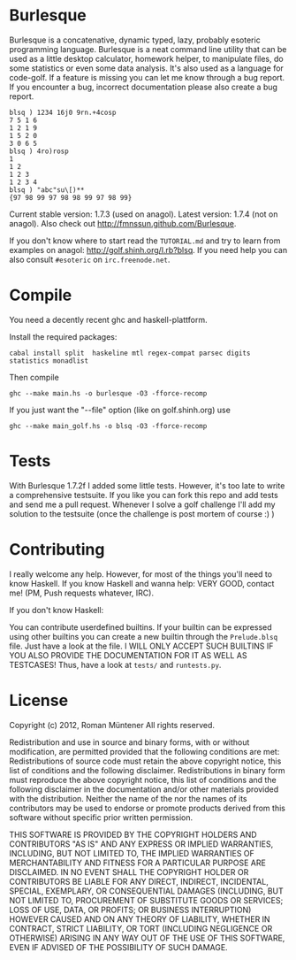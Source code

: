 Burlesque
=========

Burlesque is a concatenative, dynamic typed, lazy, probably esoteric programming language. Burlesque is a neat command line utility that can be used as a little desktop calculator, homework helper, to manipulate files, do some statistics or even some data analysis. It's also used as a language for code-golf. If a feature is missing you can let me know through a bug report. If you encounter a bug, incorrect documentation please also create a bug report.

```
blsq ) 1234 16j0 9rn.+4cosp
7 5 1 6
1 2 1 9
1 5 2 0
3 0 6 5
blsq ) 4ro)rosp
1
1 2
1 2 3
1 2 3 4
blsq ) "abc"su\[)**
{97 98 99 97 98 98 99 97 98 99}
```

Current stable version: 1.7.3 (used on anagol). Latest version: 1.7.4 (not on anagol). Also check out http://fmnssun.github.com/Burlesque.

If you don't know where to start read the ```TUTORIAL.md``` and try to learn from examples on anagol: http://golf.shinh.org/l.rb?blsq. If you need help you can also consult ```#esoteric``` on ```irc.freenode.net```.

Compile
=======

You need a decently recent ghc and haskell-plattform. 

Install the required packages:

    cabal install split  haskeline mtl regex-compat parsec digits statistics monadlist

Then compile

    ghc --make main.hs -o burlesque -O3 -fforce-recomp

If you just want the "--file" option (like on golf.shinh.org) use

    ghc --make main_golf.hs -o blsq -O3 -fforce-recomp
    
Tests
=====

With Burlesque 1.7.2f I added some little tests. However, it's too late to write a comprehensive testsuite.
If you like you can fork this repo and add tests and send me a pull request. Whenever I solve a golf challenge
I'll add my solution to the testsuite (once the challenge is post mortem of course :) )

Contributing
============

I really welcome any help. However, for most of the things you'll need to know Haskell.
If you know Haskell and wanna help: VERY GOOD, contact me! (PM, Push requests whatever, IRC).

If you don't know Haskell:

You can contribute userdefined builtins. If your builtin can be expressed using other
builtins you can create a new builtin through the `Prelude.blsq` file. Just have a look at the file.
I WILL ONLY ACCEPT SUCH BUILTINS IF YOU ALSO PROVIDE THE DOCUMENTATION FOR IT AS WELL AS TESTCASES!
Thus, have a look at `tests/` and `runtests.py`.


License
=======

Copyright (c) 2012, Roman Müntener
 All rights reserved.

Redistribution and use in source and binary forms, with or without modification, 
are permitted provided that the following conditions are met:
Redistributions of source code must retain the above copyright notice, this list of conditions and the following disclaimer.
Redistributions in binary form must reproduce the above copyright notice, this list of conditions and the following disclaimer 
in the documentation and/or other materials provided with the distribution.
Neither the name of the <ORGANIZATION> nor the names of its contributors may be
used to endorse or promote products derived from this software without specific prior written permission.

THIS SOFTWARE IS PROVIDED BY THE COPYRIGHT HOLDERS AND CONTRIBUTORS "AS IS" AND ANY EXPRESS OR IMPLIED WARRANTIES, 
INCLUDING, BUT NOT LIMITED TO, THE IMPLIED WARRANTIES OF MERCHANTABILITY AND FITNESS FOR A PARTICULAR PURPOSE ARE 
DISCLAIMED. IN NO EVENT SHALL THE COPYRIGHT HOLDER OR CONTRIBUTORS BE LIABLE FOR ANY DIRECT, INDIRECT, INCIDENTAL, 
SPECIAL, EXEMPLARY, OR CONSEQUENTIAL DAMAGES (INCLUDING, BUT NOT LIMITED TO, PROCUREMENT OF SUBSTITUTE GOODS OR 
SERVICES; LOSS OF USE, DATA, OR PROFITS; OR BUSINESS INTERRUPTION) HOWEVER CAUSED AND ON ANY THEORY OF LIABILITY, 
WHETHER IN CONTRACT, STRICT LIABILITY, OR TORT (INCLUDING NEGLIGENCE OR OTHERWISE) ARISING IN ANY WAY OUT OF THE 
USE OF THIS SOFTWARE, EVEN IF ADVISED OF THE POSSIBILITY OF SUCH DAMAGE.
